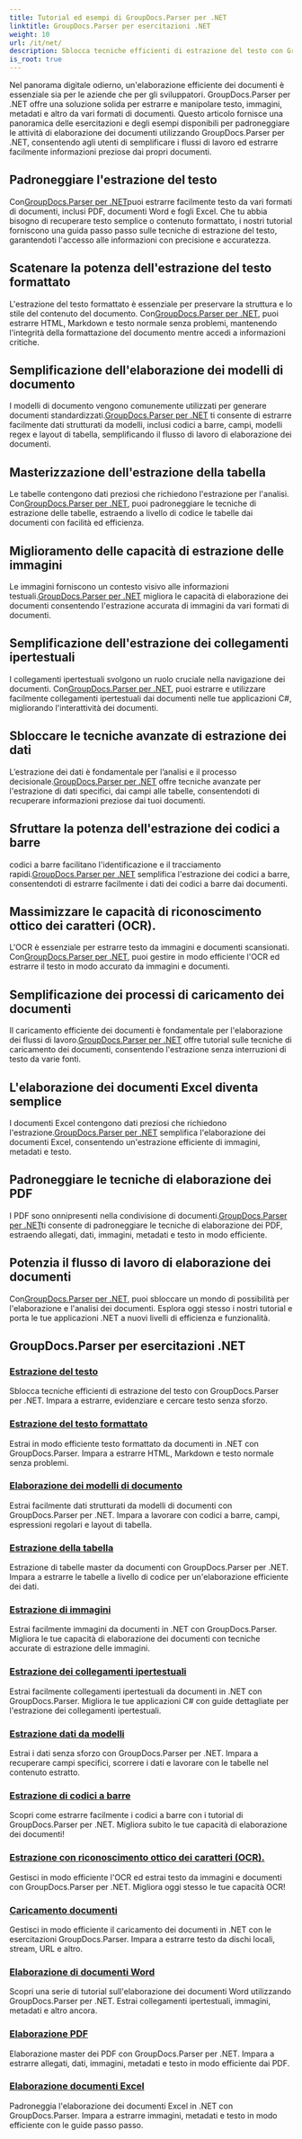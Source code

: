 ```yaml
---
title: Tutorial ed esempi di GroupDocs.Parser per .NET
linktitle: GroupDocs.Parser per esercitazioni .NET
weight: 10
url: /it/net/
description: Sblocca tecniche efficienti di estrazione del testo con GroupDocs.Parser per .NET. Estrai, evidenzia e cerca il testo senza problemi per una migliore elaborazione dei documenti.
is_root: true
---
```

Nel panorama digitale odierno, un'elaborazione efficiente dei documenti è essenziale sia per le aziende che per gli sviluppatori. GroupDocs.Parser per .NET offre una soluzione solida per estrarre e manipolare testo, immagini, metadati e altro da vari formati di documenti. Questo articolo fornisce una panoramica delle esercitazioni e degli esempi disponibili per padroneggiare le attività di elaborazione dei documenti utilizzando GroupDocs.Parser per .NET, consentendo agli utenti di semplificare i flussi di lavoro ed estrarre facilmente informazioni preziose dai propri documenti.

## Padroneggiare l'estrazione del testo
 Con[GroupDocs.Parser per .NET](./text-extraction/)puoi estrarre facilmente testo da vari formati di documenti, inclusi PDF, documenti Word e fogli Excel. Che tu abbia bisogno di recuperare testo semplice o contenuto formattato, i nostri tutorial forniscono una guida passo passo sulle tecniche di estrazione del testo, garantendoti l'accesso alle informazioni con precisione e accuratezza.

## Scatenare la potenza dell'estrazione del testo formattato
 L'estrazione del testo formattato è essenziale per preservare la struttura e lo stile del contenuto del documento. Con[GroupDocs.Parser per .NET](./formatted-text-extraction/), puoi estrarre HTML, Markdown e testo normale senza problemi, mantenendo l'integrità della formattazione del documento mentre accedi a informazioni critiche.

## Semplificazione dell'elaborazione dei modelli di documento
 I modelli di documento vengono comunemente utilizzati per generare documenti standardizzati.[GroupDocs.Parser per .NET](./document-template-processing/) ti consente di estrarre facilmente dati strutturati da modelli, inclusi codici a barre, campi, modelli regex e layout di tabella, semplificando il flusso di lavoro di elaborazione dei documenti.

## Masterizzazione dell'estrazione della tabella
Le tabelle contengono dati preziosi che richiedono l'estrazione per l'analisi. Con[GroupDocs.Parser per .NET](./table-extraction/), puoi padroneggiare le tecniche di estrazione delle tabelle, estraendo a livello di codice le tabelle dai documenti con facilità ed efficienza.

## Miglioramento delle capacità di estrazione delle immagini
 Le immagini forniscono un contesto visivo alle informazioni testuali.[GroupDocs.Parser per .NET](./image-extraction/) migliora le capacità di elaborazione dei documenti consentendo l'estrazione accurata di immagini da vari formati di documenti.

## Semplificazione dell'estrazione dei collegamenti ipertestuali
 I collegamenti ipertestuali svolgono un ruolo cruciale nella navigazione dei documenti. Con[GroupDocs.Parser per .NET](./hyperlink-extraction/), puoi estrarre e utilizzare facilmente collegamenti ipertestuali dai documenti nelle tue applicazioni C#, migliorando l'interattività dei documenti.

## Sbloccare le tecniche avanzate di estrazione dei dati
 L’estrazione dei dati è fondamentale per l’analisi e il processo decisionale.[GroupDocs.Parser per .NET](./data-extraction-from-templates/) offre tecniche avanzate per l'estrazione di dati specifici, dai campi alle tabelle, consentendoti di recuperare informazioni preziose dai tuoi documenti.

## Sfruttare la potenza dell'estrazione dei codici a barre
 codici a barre facilitano l'identificazione e il tracciamento rapidi.[GroupDocs.Parser per .NET](./barcode-extraction/) semplifica l'estrazione dei codici a barre, consentendoti di estrarre facilmente i dati dei codici a barre dai documenti.

## Massimizzare le capacità di riconoscimento ottico dei caratteri (OCR).
 L'OCR è essenziale per estrarre testo da immagini e documenti scansionati. Con[GroupDocs.Parser per .NET](./ocr-extraction/), puoi gestire in modo efficiente l'OCR ed estrarre il testo in modo accurato da immagini e documenti.

## Semplificazione dei processi di caricamento dei documenti
 Il caricamento efficiente dei documenti è fondamentale per l'elaborazione dei flussi di lavoro.[GroupDocs.Parser per .NET](./document-loading/) offre tutorial sulle tecniche di caricamento dei documenti, consentendo l'estrazione senza interruzioni di testo da varie fonti.

## L'elaborazione dei documenti Excel diventa semplice
 I documenti Excel contengono dati preziosi che richiedono l'estrazione.[GroupDocs.Parser per .NET](./excel-document-processing/) semplifica l'elaborazione dei documenti Excel, consentendo un'estrazione efficiente di immagini, metadati e testo.

## Padroneggiare le tecniche di elaborazione dei PDF
 I PDF sono onnipresenti nella condivisione di documenti.[GroupDocs.Parser per .NET](./pdf-processing/)ti consente di padroneggiare le tecniche di elaborazione dei PDF, estraendo allegati, dati, immagini, metadati e testo in modo efficiente.

## Potenzia il flusso di lavoro di elaborazione dei documenti
 Con[GroupDocs.Parser per .NET](./word-document-processing/), puoi sbloccare un mondo di possibilità per l'elaborazione e l'analisi dei documenti. Esplora oggi stesso i nostri tutorial e porta le tue applicazioni .NET a nuovi livelli di efficienza e funzionalità.

## GroupDocs.Parser per esercitazioni .NET
### [Estrazione del testo](./text-extraction/)
Sblocca tecniche efficienti di estrazione del testo con GroupDocs.Parser per .NET. Impara a estrarre, evidenziare e cercare testo senza sforzo.
### [Estrazione del testo formattato](./formatted-text-extraction/)
Estrai in modo efficiente testo formattato da documenti in .NET con GroupDocs.Parser. Impara a estrarre HTML, Markdown e testo normale senza problemi.
### [Elaborazione dei modelli di documento](./document-template-processing/)
Estrai facilmente dati strutturati da modelli di documenti con GroupDocs.Parser per .NET. Impara a lavorare con codici a barre, campi, espressioni regolari e layout di tabella.
### [Estrazione della tabella](./table-extraction/)
Estrazione di tabelle master da documenti con GroupDocs.Parser per .NET. Impara a estrarre le tabelle a livello di codice per un'elaborazione efficiente dei dati.
### [Estrazione di immagini](./image-extraction/)
Estrai facilmente immagini da documenti in .NET con GroupDocs.Parser. Migliora le tue capacità di elaborazione dei documenti con tecniche accurate di estrazione delle immagini.
### [Estrazione dei collegamenti ipertestuali](./hyperlink-extraction/)
Estrai facilmente collegamenti ipertestuali da documenti in .NET con GroupDocs.Parser. Migliora le tue applicazioni C# con guide dettagliate per l'estrazione dei collegamenti ipertestuali.
### [Estrazione dati da modelli](./data-extraction-from-templates/)
Estrai i dati senza sforzo con GroupDocs.Parser per .NET. Impara a recuperare campi specifici, scorrere i dati e lavorare con le tabelle nel contenuto estratto.
### [Estrazione di codici a barre](./barcode-extraction/)
Scopri come estrarre facilmente i codici a barre con i tutorial di GroupDocs.Parser per .NET. Migliora subito le tue capacità di elaborazione dei documenti!
### [Estrazione con riconoscimento ottico dei caratteri (OCR).](./ocr-extraction/)
Gestisci in modo efficiente l'OCR ed estrai testo da immagini e documenti con GroupDocs.Parser per .NET. Migliora oggi stesso le tue capacità OCR!
### [Caricamento documenti](./document-loading/)
Gestisci in modo efficiente il caricamento dei documenti in .NET con le esercitazioni GroupDocs.Parser. Impara a estrarre testo da dischi locali, stream, URL e altro.
### [Elaborazione di documenti Word](./word-document-processing/)
Scopri una serie di tutorial sull'elaborazione dei documenti Word utilizzando GroupDocs.Parser per .NET. Estrai collegamenti ipertestuali, immagini, metadati e altro ancora.
### [Elaborazione PDF](./pdf-processing/)
Elaborazione master dei PDF con GroupDocs.Parser per .NET. Impara a estrarre allegati, dati, immagini, metadati e testo in modo efficiente dai PDF.
### [Elaborazione documenti Excel](./excel-document-processing/)
Padroneggia l'elaborazione dei documenti Excel in .NET con GroupDocs.Parser. Impara a estrarre immagini, metadati e testo in modo efficiente con le guide passo passo.